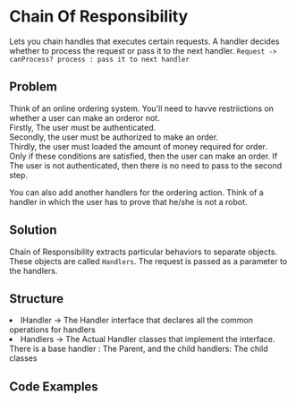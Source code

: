 # Chain Of Responsibility

Lets you chain handles that executes certain requests. A handler decides whether to process the request or pass it to the next handler.
`Request -> canProcess? process : pass it to next handler`

## Problem

Think of an online ordering system. You'll need to havve restriictions on whether a user can make an orderor not. <br/>
Firstly, The user must be authenticated. <br/>
Secondly, the user must be authorized to make an order. <br/>
Thirdly, the user must loaded the amount of money required for order. <br/>
Only if these conditions are satisfied, then the user can make an order. If The user is not authenticated, then there is no need to pass to the second step. <br/>

You can also add another handlers for the ordering action. Think of a handler in which the user has to prove that he/she is not a robot. <br/>

## Solution

Chain of Responsibility extracts particular behaviors to separate objects. These objects are called `Handlers`. The request is passed as a parameter to the handlers.

## Structure

<li> IHandler -> The Handler interface that declares all the common operations for handlers </li>
<li> Handlers -> The Actual Handler classes that implement the interface. There is a base handler : The Parent, and the child handlers: The child classes </li>

## Code Examples
